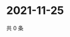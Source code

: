 # 2021-11-25

共 0 条

<!-- BEGIN WEIBO -->
<!-- 最后更新时间 Thu Nov 25 2021 15:14:47 GMT+0800 (China Standard Time) -->

<!-- END WEIBO -->
